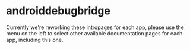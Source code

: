 # androiddebugbridge

Currently we're reworking these intropages for each app, please use the menu on the left to select other available documentation pages for each app, including this one.

